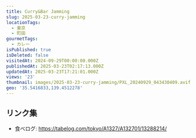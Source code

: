 ```yaml
---
title: Curry&Bar Jamming
slug: 2025-03-23-curry-jamming
locationTags:
  - 東京
  - 町田
gourmetTags:
  - カレー
isPublished: true
isDeleted: false
visitedAt: 2024-09-29T00:00:00.000Z
publishedAt: 2025-03-23T02:17:13.000Z
updatedAt: 2025-03-23T17:21:01.000Z
views: '23'
thumbnail: images/2025-03-23-curry-jamming/PXL_20240929_043430409.avif
geo: '35.5416833,139.4512278'
---
```


## リンク集
- 食べログ: https://tabelog.com/tokyo/A1327/A132701/13288214/
